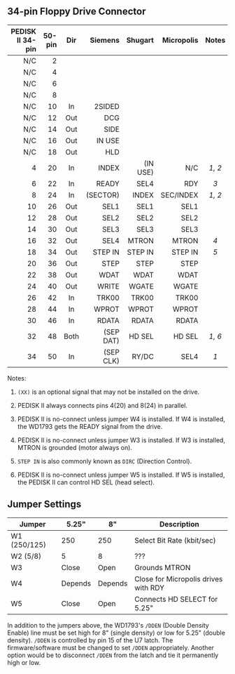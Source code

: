 34-pin Floppy Drive Connector
-----------------------------

| PEDISK II 34-pin | 50-pin |Dir  |Siemens   | Shugart | Micropolis | Notes |
|-----------------:|-------:|:---:|---------:|--------:|-----------:|:-----:|
| N/C              | 2      |     |          |         |            |       |
| N/C              | 4      |     |          |         |            |       |
| N/C              | 6      |     |          |         |            |       |
| N/C              | 8      |     |          |         |            |       |
| N/C              | 10     | In  | 2SIDED   |         |            |       |
| N/C              | 12     | Out | DCG      |         |            |       |
| N/C              | 14     | Out | SIDE     |         |            |       |
| N/C              | 16     | Out | IN USE   |         |            |       |
| N/C              | 18     | Out | HLD      |         |            |       |
| 4                | 20     | In  | INDEX    | (IN USE)| N/C        | *1, 2*|
| 6                | 22     | In  | READY    | SEL4    | RDY        | *3*   |
| 8                | 24     | In  | (SECTOR) | INDEX   | SEC/INDEX  | *1, 2*|
| 10               | 26     | Out | SEL1     | SEL1    | SEL1       |       |
| 12               | 28     | Out | SEL2     | SEL2    | SEL2       |       |
| 14               | 30     | Out | SEL3     | SEL3    | SEL3       |       |
| 16               | 32     | Out | SEL4     | MTRON   | MTRON      | *4*   |
| 18               | 34     | Out | STEP IN  | STEP IN | STEP IN    | *5*   |
| 20               | 36     | Out | STEP     | STEP    | STEP       |       |
| 22               | 38     | Out | WDAT     | WDAT    | WDAT       |       |
| 24               | 40     | Out | WRITE    | WGATE   | WGATE      |       |
| 26               | 42     | In  | TRK00    | TRK00   | TRK00      |       |
| 28               | 44     | In  | WPROT    | WPROT   | WPROT      |       |
| 30               | 46     | In  | RDATA    | RDATA   | RDATA      |       |
| 32               | 48     | Both| (SEP DAT)| HD SEL  | HD SEL     | *1, 6*|
| 34               | 50     | In  | (SEP CLK)| RY/DC   | SEL4       | *1*   |

Notes:

1. `(XX)` is an optional signal that may not be installed on the drive.

2. PEDISK II always connects pins 4(20) and 8(24) in parallel.

3. PEDISK II is no-connect unless jumper W4 is installed.  If W4 is installed,
   the WD1793 gets the READY signal from the drive.

4. PEDISK II is no-connect unless jumper W3 is installed.  If W3 is installed,
   MTRON is grounded (motor always on).

5. `STEP IN` is also commonly known as `DIRC` (Direction Control).

6. PEDISK II is no-connect unless jumper W5 is installed.  If W5 is installed,
   the PEDISK II can control HD SEL (head select).


Jumper Settings
---------------

| Jumper       | 5.25"   | 8"        | Description                          |
|--------------|---------|-----------|--------------------------------------|
| W1 (250/125) | 250     | 250       | Select Bit Rate (kbit/sec)           |  
| W2 (5/8)     | 5       | 8         | ???                                  |
| W3           | Close   | Open      | Grounds MTRON                        |
| W4           | Depends | Depends   | Close for Micropolis drives with RDY |
| W5           | Close   | Open      | Connects HD SELECT for 5.25"         |

In addition to the jumpers above, the WD1793's `/DDEN` (Double Density Enable)
line must be set high for 8" (single density) or low for 5.25" (double
density).  `/DDEN` is controlled by pin 15 of the U7 latch.  The
firmware/software must be changed to set `/DDEN` appropriately.  Another option
would be to disconnect `/DDEN` from the latch and tie it permanently high
or low.
